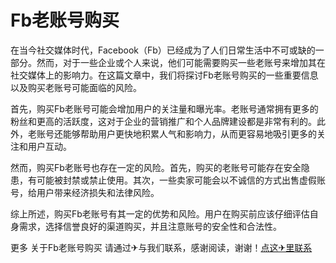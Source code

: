 # Fb老账号购买

在当今社交媒体时代，Facebook（Fb）已经成为了人们日常生活中不可或缺的一部分。然而，对于一些企业或个人来说，他们可能需要购买一些老账号来增加其在社交媒体上的影响力。在这篇文章中，我们将探讨Fb老账号购买的一些重要信息以及购买老账号可能面临的风险。

首先，购买Fb老账号可能会增加用户的关注量和曝光率。老账号通常拥有更多的粉丝和更高的活跃度，这对于企业的营销推广和个人品牌建设都是非常有利的。此外，老账号还能够帮助用户更快地积累人气和影响力，从而更容易地吸引更多的关注和用户互动。

然而，购买Fb老账号也存在一定的风险。首先，购买的老账号可能存在安全隐患，有可能被封禁或禁止使用。其次，一些卖家可能会以不诚信的方式出售虚假账号，给用户带来经济损失和法律风险。

综上所述，购买Fb老账号有其一定的优势和风险。用户在购买前应该仔细评估自身需求，选择信誉良好的渠道购买，并且注意账号的安全性和合法性。

更多 关于Fb老账号购买 请通过✈与我们联系，感谢阅读，谢谢！[点这✈里联系](https://c.k02.cc)